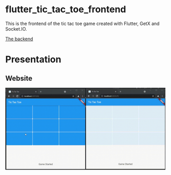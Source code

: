 # flutter_tic_tac_toe_frontend

This is the frontend of the tic tac toe game created with Flutter, GetX and Socket.IO.

[The backend](https://github.com/SayWut/nodejs-tic-tac-toe-backend)

# Presentation

## Website

<img src="https://github.com/SayWut/repositories-assets/blob/master/tic-tac-toe/tic-tac-toe-website.gif?raw=true" alt="tic tac toe website" width="500"/>

